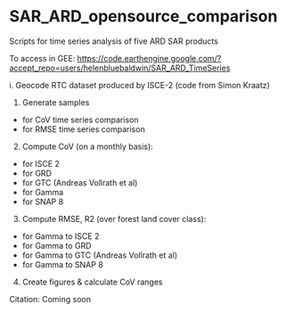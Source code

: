 # SAR_ARD_opensource_comparison

Scripts for time series analysis of five ARD SAR products 

To access in GEE: https://code.earthengine.google.com/?accept_repo=users/helenbluebaldwin/SAR_ARD_TimeSeries


i. Geocode RTC dataset produced by ISCE-2 (code from Simon Kraatz)

1. Generate samples 
- for CoV time series comparison
- for RMSE time series comparison
2. Compute CoV (on a monthly basis):
- for ISCE 2
- for GRD
- for GTC (Andreas Vollrath et al)
- for Gamma
- for SNAP 8
3. Compute RMSE, R2 (over forest land cover class):
- for Gamma to ISCE 2
- for Gamma to GRD
- for Gamma to GTC (Andreas Vollrath et al)
- for Gamma to SNAP 8
4. Create figures & calculate CoV ranges

Citation: Coming soon
